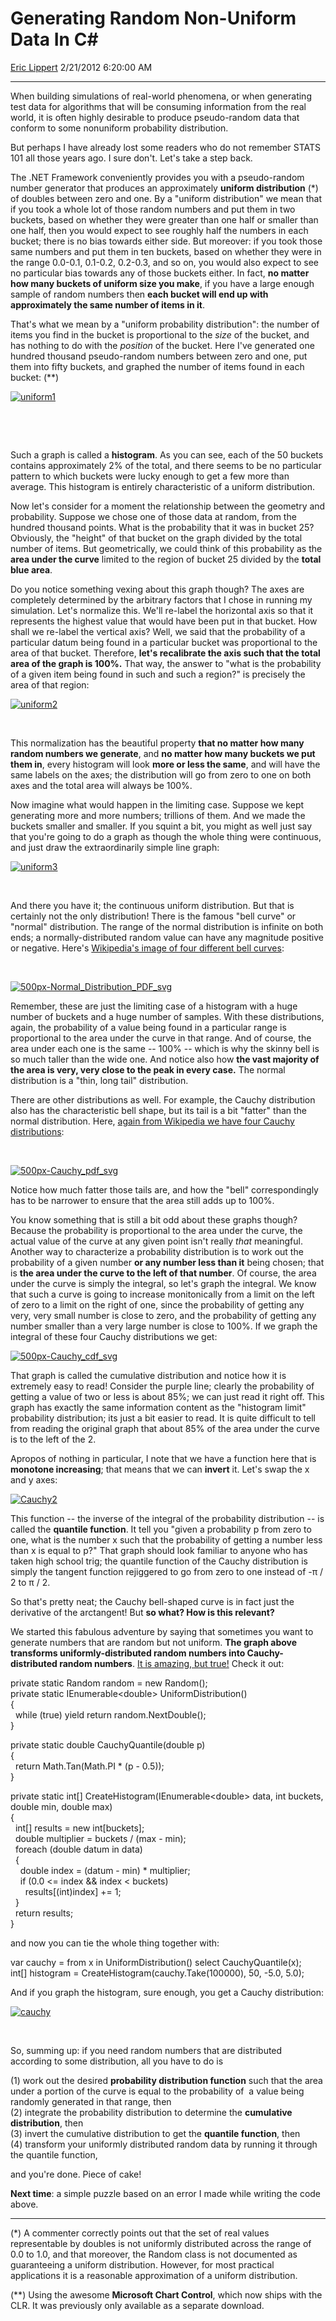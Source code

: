 <div id="page">

# Generating Random Non-Uniform Data In C\#

[Eric Lippert](https://social.msdn.microsoft.com/profile/Eric%20Lippert) 2/21/2012 6:20:00 AM

-----

<div id="content">

<div class="mine">

When building simulations of real-world phenomena, or when generating test data for algorithms that will be consuming information from the real world, it is often highly desirable to produce pseudo-random data that conform to some nonuniform probability distribution.

But perhaps I have already lost some readers who do not remember STATS 101 all those years ago. I sure don't. Let's take a step back.

The .NET Framework conveniently provides you with a pseudo-random number generator that produces an approximately **uniform distribution** (\*) of doubles between zero and one. By a "uniform distribution" we mean that if you took a whole lot of those random numbers and put them in two buckets, based on whether they were greater than one half or smaller than one half, then you would expect to see roughly half the numbers in each bucket; there is no bias towards either side. But moreover: if you took those same numbers and put them in ten buckets, based on whether they were in the range 0.0-0.1, 0.1-0.2, 0.2-0.3, and so on, you would also expect to see no particular bias towards any of those buckets either. In fact, **no matter how many buckets of uniform size you make**, if you have a large enough sample of random numbers then **each bucket will end up with approximately the same number of items in it**.

That's what we mean by a "uniform probability distribution": the number of items you find in the bucket is proportional to the *size* of the bucket, and has nothing to do with the *position* of the bucket. Here I've generated one hundred thousand pseudo-random numbers between zero and one, put them into fifty buckets, and graphed the number of items found in each bucket: (\*\*)

[![uniform1](https://msdnshared.blob.core.windows.net/media/MSDNBlogsFS/prod.evol.blogs.msdn.com/CommunityServer.Blogs.Components.WeblogFiles/00/00/00/29/89/metablogapi/5670.uniform1_thumb.png "uniform1")](https://msdnshared.blob.core.windows.net/media/MSDNBlogsFS/prod.evol.blogs.msdn.com/CommunityServer.Blogs.Components.WeblogFiles/00/00/00/29/89/metablogapi/2867.uniform1_2.png)

 

 

Such a graph is called a **histogram**. As you can see, each of the 50 buckets contains approximately 2% of the total, and there seems to be no particular pattern to which buckets were lucky enough to get a few more than average. This histogram is entirely characteristic of a uniform distribution.

Now let's consider for a moment the relationship between the geometry and probability. Suppose we chose one of those data at random, from the hundred thousand points. What is the probability that it was in bucket 25? Obviously, the "height" of that bucket on the graph divided by the total number of items. But geometrically, we could think of this probability as the **area under the curve** limited to the region of bucket 25 divided by the **total blue area**.

Do you notice something vexing about this graph though? The axes are completely determined by the arbitrary factors that I chose in running my simulation. Let's normalize this. We'll re-label the horizontal axis so that it represents the highest value that would have been put in that bucket. How shall we re-label the vertical axis? Well, we said that the probability of a particular datum being found in a particular bucket was proportional to the area of that bucket. Therefore, **let's recalibrate the axis such that the total area of the graph is 100%.** That way, the answer to "what is the probability of a given item being found in such and such a region?" is precisely the area of that region:

[![uniform2](https://msdnshared.blob.core.windows.net/media/MSDNBlogsFS/prod.evol.blogs.msdn.com/CommunityServer.Blogs.Components.WeblogFiles/00/00/00/29/89/metablogapi/5001.uniform2_thumb.png "uniform2")](https://msdnshared.blob.core.windows.net/media/MSDNBlogsFS/prod.evol.blogs.msdn.com/CommunityServer.Blogs.Components.WeblogFiles/00/00/00/29/89/metablogapi/4812.uniform2_2.png)

 

This normalization has the beautiful property **that no matter how many random numbers we generate**, and **no matter how many buckets we put them in**, every histogram will look **more or less the same**, and will have the same labels on the axes; the distribution will go from zero to one on both axes and the total area will always be 100%.

Now imagine what would happen in the limiting case. Suppose we kept generating more and more numbers; trillions of them. And we made the buckets smaller and smaller. If you squint a bit, you might as well just say that you're going to do a graph as though the whole thing were continuous, and just draw the extraordinarily simple line graph:

[![uniform3](https://msdnshared.blob.core.windows.net/media/MSDNBlogsFS/prod.evol.blogs.msdn.com/CommunityServer.Blogs.Components.WeblogFiles/00/00/00/29/89/metablogapi/3823.uniform3_thumb.png "uniform3")](https://msdnshared.blob.core.windows.net/media/MSDNBlogsFS/prod.evol.blogs.msdn.com/CommunityServer.Blogs.Components.WeblogFiles/00/00/00/29/89/metablogapi/0285.uniform3_2.png)

 

And there you have it; the continuous uniform distribution. But that is certainly not the only distribution\! There is the famous "bell curve" or "normal" distribution. The range of the normal distribution is infinite on both ends; a normally-distributed random value can have any magnitude positive or negative. Here's [Wikipedia's image of four different bell curves](http://en.wikipedia.org/wiki/Normal_distribution):

 

[![500px-Normal\_Distribution\_PDF\_svg](https://msdnshared.blob.core.windows.net/media/MSDNBlogsFS/prod.evol.blogs.msdn.com/CommunityServer.Blogs.Components.WeblogFiles/00/00/00/29/89/metablogapi/1362.500px-Normal_Distribution_PDF_svg_thumb.png "500px-Normal_Distribution_PDF_svg")](https://msdnshared.blob.core.windows.net/media/MSDNBlogsFS/prod.evol.blogs.msdn.com/CommunityServer.Blogs.Components.WeblogFiles/00/00/00/29/89/metablogapi/6177.500px-Normal_Distribution_PDF_svg_2.png)

Remember, these are just the limiting case of a histogram with a huge number of buckets and a huge number of samples. With these distributions, again, the probability of a value being found in a particular range is proportional to the area under the curve in that range. And of course, the area under each one is the same -- 100% -- which is why the skinny bell is so much taller than the wide one. And notice also how **the vast majority of the area is very, very close to the peak in every case.** The normal distribution is a "thin, long tail" distribution.

There are other distributions as well. For example, the Cauchy distribution also has the characteristic bell shape, but its tail is a bit "fatter" than the normal distribution. Here, [again from Wikipedia we have four Cauchy distributions](http://en.wikipedia.org/wiki/Cauchy_distribution):

 

[![500px-Cauchy\_pdf\_svg](https://msdnshared.blob.core.windows.net/media/MSDNBlogsFS/prod.evol.blogs.msdn.com/CommunityServer.Blogs.Components.WeblogFiles/00/00/00/29/89/metablogapi/5187.500px-Cauchy_pdf_svg_thumb.png "500px-Cauchy_pdf_svg")](https://msdnshared.blob.core.windows.net/media/MSDNBlogsFS/prod.evol.blogs.msdn.com/CommunityServer.Blogs.Components.WeblogFiles/00/00/00/29/89/metablogapi/2451.500px-Cauchy_pdf_svg_2.png)

Notice how much fatter those tails are, and how the "bell" correspondingly has to be narrower to ensure that the area still adds up to 100%.

You know something that is still a bit odd about these graphs though? Because the probability is proportional to the area under the curve, the actual value of the curve at any given point isn't really *that* meaningful. Another way to characterize a probability distribution is to work out the probability of a given number **or any number less than it** being chosen; that is **the area under the curve to the left of that number**. Of course, the area under the curve is simply the integral, so let's graph the integral. We know that such a curve is going to increase monitonically from a limit on the left of zero to a limit on the right of one, since the probability of getting any very, very small number is close to zero, and the probability of getting any number smaller than a very large number is close to 100%. If we graph the integral of these four Cauchy distributions we get:

[![500px-Cauchy\_cdf\_svg](https://msdnshared.blob.core.windows.net/media/MSDNBlogsFS/prod.evol.blogs.msdn.com/CommunityServer.Blogs.Components.WeblogFiles/00/00/00/29/89/metablogapi/1781.500px-Cauchy_cdf_svg_thumb.png "500px-Cauchy_cdf_svg")](https://msdnshared.blob.core.windows.net/media/MSDNBlogsFS/prod.evol.blogs.msdn.com/CommunityServer.Blogs.Components.WeblogFiles/00/00/00/29/89/metablogapi/4431.500px-Cauchy_cdf_svg_2.png)

That graph is called the cumulative distribution and notice how it is extremely easy to read\! Consider the purple line; clearly the probability of getting a value of two or less is about 85%; we can just read it right off. This graph has exactly the same information content as the "histogram limit" probability distribution; its just a bit easier to read. It is quite difficult to tell from reading the original graph that about 85% of the area under the curve is to the left of the 2.

Apropos of nothing in particular, I note that we have a function here that is **monotone increasing**; that means that we can **invert** it. Let's swap the x and y axes:

[![Cauchy2](https://msdnshared.blob.core.windows.net/media/MSDNBlogsFS/prod.evol.blogs.msdn.com/CommunityServer.Blogs.Components.WeblogFiles/00/00/00/29/89/metablogapi/1307.Cauchy2_thumb.png "Cauchy2")](https://msdnshared.blob.core.windows.net/media/MSDNBlogsFS/prod.evol.blogs.msdn.com/CommunityServer.Blogs.Components.WeblogFiles/00/00/00/29/89/metablogapi/7142.Cauchy2_2.png)

This function -- the inverse of the integral of the probability distribution -- is called the **quantile function**. It tell you "given a probability p from zero to one, what is the number x such that the probability of getting a number less than x is equal to p?" That graph should look familiar to anyone who has taken high school trig; the quantile function of the Cauchy distribution is simply the tangent function rejiggered to go from zero to one instead of -π / 2 to π / 2.

So that's pretty neat; the Cauchy bell-shaped curve is in fact just the derivative of the arctangent\! But **so what? How is this relevant?**

We started this fabulous adventure by saying that sometimes you want to generate numbers that are random but not uniform. **The graph above transforms uniformly-distributed random numbers into Cauchy-distributed random numbers**. [It is amazing, but true\!](http://en.wikipedia.org/wiki/Inverse_transform_sampling) Check it out:

<span class="code">private static Random random = new Random();  
private static IEnumerable\<double\> UniformDistribution()  
{  
  while (true) yield return random.NextDouble();  
}  
  
private static double CauchyQuantile(double p)  
{  
  return Math.Tan(Math.PI \* (p - 0.5));  
}  
  
private static int\[\] CreateHistogram(IEnumerable\<double\> data, int buckets, double min, double max)  
{  
  int\[\] results = new int\[buckets\];  
  double multiplier = buckets / (max - min);  
  foreach (double datum in data)  
  {  
    double index = (datum - min) \* multiplier;  
    if (0.0 \<= index && index \< buckets)  
      results\[(int)index\] += 1;  
  }  
  return results;  
}</span>

and now you can tie the whole thing together with:

<span class="code">var cauchy = from x in UniformDistribution() select CauchyQuantile(x);  
int\[\] histogram = CreateHistogram(cauchy.Take(100000), 50, -5.0, 5.0);</span>

And if you graph the histogram, sure enough, you get a Cauchy distribution:

[![cauchy](https://msdnshared.blob.core.windows.net/media/MSDNBlogsFS/prod.evol.blogs.msdn.com/CommunityServer.Blogs.Components.WeblogFiles/00/00/00/29/89/metablogapi/3835.cauchy_thumb.png "cauchy")](https://msdnshared.blob.core.windows.net/media/MSDNBlogsFS/prod.evol.blogs.msdn.com/CommunityServer.Blogs.Components.WeblogFiles/00/00/00/29/89/metablogapi/8132.cauchy_2.png)  

 

So, summing up: if you need random numbers that are distributed according to some distribution, all you have to do is

(1) work out the desired **probability distribution function** such that the area under a portion of the curve is equal to the probability of  a value being randomly generated in that range, then  
(2) integrate the probability distribution to determine the **cumulative distribution**, then  
(3) invert the cumulative distribution to get the **quantile function**, then  
(4) transform your uniformly distributed random data by running it through the quantile function,

and you're done. Piece of cake\!

**Next time**: a simple puzzle based on an error I made while writing the code above.

-----

(\*) A commenter correctly points out that the set of real values representable by doubles is not uniformly distributed across the range of 0.0 to 1.0, and that moreover, the Random class is not documented as guaranteeing a uniform distribution. However, for most practical applications it is a reasonable approximation of a uniform distribution.

(\*\*) Using the awesome **Microsoft Chart Control**, which now ships with the CLR. It was previously only available as a separate download.

</div>

</div>

</div>

